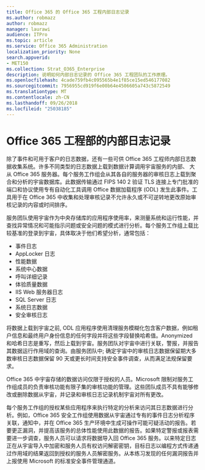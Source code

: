 ```yaml
---
title: Office 365 的 Office 365 工程内部日志记录
ms.author: robmazz
author: robmazz
manager: laurawi
audience: ITPro
ms.topic: article
ms.service: Office 365 Administration
localization_priority: None
search.appverid:
- MET150
ms.collection: Strat_O365_Enterprise
description: 说明如何内部日志记录的 Office 365 工程团队的工作原理。
ms.openlocfilehash: 4cade759fb4c095565b4e1f85ce15ed546177082
ms.sourcegitcommit: 7956955cd919f6e00b64e4506605a743c5872549
ms.translationtype: MT
ms.contentlocale: zh-CN
ms.lasthandoff: 09/26/2018
ms.locfileid: "25038185"
---
```

# <a name="internal-logging-for-office-365-engineering"></a>Office 365 工程部的内部日志记录
除了事件和可用于客户的日志数据，还有一些可供 Office 365 工程师内部日志数据收集系统。许多不同类型的日志数据上载到数据计算调用宇宙服务的内部、 大从 Office 365 服务器。每个服务工作组会从其各自的服务器的审核日志上载到聚合和分析的宇宙数据库。此数据传输通过 FIPS 140 2 验证 TLS 连接上专门批准的端口和协议使用专有自动化工具调用 Office 数据加载程序 (ODL) 发生此事件。工具用于在 Office 365 中收集和处理审核记录不允许永久或不可逆转地更改原始审核记录的内容或时间排序。

服务团队使用宇宙作为中央存储库的应用程序使用率，来测量系统和运行性能，并查找异常情况和可能指示问题或安全问题的模式进行分析。每个服务工作组上载比较基准的登录到宇宙，具体取决于他们希望分析，通常包括：
- 事件日志
- AppLocker 日志
- 性能数据
- 系统中心数据
- 呼叫详细记录
- 体验质量数据
- IIS Web 服务器日志
- SQL Server 日志
- 系统日志数据
- 安全审核日志

将数据上载到宇宙之前, ODL 应用程序使用清理服务模糊化包含客户数据，例如租户信息和最终用户身份信息的任何字段并将这些字段替换哈希值。Anonymized 和哈希日志是重写，然后上载到宇宙。服务团队对宇宙中进行关联，警报，并报告其数据运行作用域的查询。由服务团队中; 确定宇宙中的审核日志数据保留期大多数审核日志数据保留 90 天或更长时间支持安全事件调查，从而满足法规保留要求。

Office 365 中宇宙存储的数据访问仅限于授权的人员。Microsoft 限制对服务工作组成员的负责审核功能有限子集的审核功能的管理。这些团队成员不具有能够修改或删除数据从宇宙，并记录和审核日志记录机制宇宙对所有更改。

每个服务工作组的授权某些应用程序来执行特定的分析来访问其日志数据进行分析。例如，Office 365 安全工作组使用数据从宇宙通过专有的事件日志分析程序关联，通知中，并在 Office 365 生产环境中生成可操作可能可疑活动的报告。若要更正漏洞，并提高该服务的总体性能使用此数据的报告。如果特定警报或报表需要进一步调查，服务人员可以请求将数据导入回 Office 365 服务。以来特定日志正在从宇宙导入中加密和服务人员有权访问解密密钥，目标日志以编程方式传递通过作用域的结果返回到授权的服务人员解密服务。从本练习发现的任何漏洞报告并上报使用 Microsoft 的标准安全事件管理通道。

